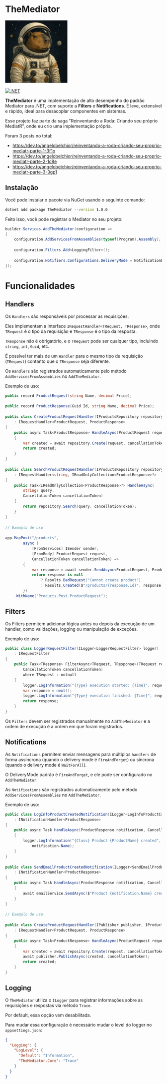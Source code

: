# TheMediator

<img src="./TheMediator.Core/icon.png" alt="drawing" style="width:200px;"/>

[![.NET](https://github.com/angelobelchior/TheMediator/actions/workflows/dotnet-cicd-publish.yml/badge.svg)](https://github.com/angelobelchior/TheMediator/actions/workflows/dotnet-cicd-publish.yml)

**TheMediator** é uma implementação de alto desempenho do padrão Mediator para .NET, com suporte a **Filters** e **Notifications**. 
É leve, extensível e rápido, ideal para desacoplar componentes em sistemas.

Esse projeto faz parte da saga "Reinventando a Roda: Criando seu próprio MediatR", onde eu crio uma implementação própria.

Foram 3 posts no total:

- https://dev.to/angelobelchior/reinventando-a-roda-criando-seu-proprio-mediatr-parte-1-3f1o
- https://dev.to/angelobelchior/reinventando-a-roda-criando-seu-proprio-mediatr-parte-2-1c8e
- https://dev.to/angelobelchior/reinventando-a-roda-criando-seu-proprio-mediatr-parte-3-3gp1

## Instalação

Você pode instalar o pacote via NuGet usando o seguinte comando:

```bash
dotnet add package TheMediator --version 1.0.0
```

Feito isso, você pode registrar o Mediator no seu projeto:

```csharp
builder.Services.AddTheMediator(configuration =>
{
    configuration.AddServicesFromAssemblies(typeof(Program).Assembly);
    
    configuration.Filters.Add<LoggingFilter>();
    
    configuration.Notifiers.Configurations.DeliveryMode = NotificationDeliveryMode.FireAndForget;
}); 
```

# Funcionalidades

## Handlers
Os `Handlers` são responsáveis por processar as requisições. 

Eles implementam a interface `IRequestHandler<TRequest, TResponse>`, onde `TRequest` é o tipo da requisição e `TResponse` é o tipo da resposta.

`TResponse` não é obrigatório, e o `TRequest` pode ser qualquer tipo, incluindo `string`, `int`, `Guid`, etc.

É possível ter mais de um `Handler` para o mesmo tipo de requisição (`TRequest`) contanto que o `TResponse` seja diferente.

Os `Handlers` são registrados automaticamente pelo método `AddServicesFromAssemblies` no `AddTheMediator`.

Exemplo de uso:

```csharp
public record ProductRequest(string Name, decimal Price);

public record ProductResponse(Guid Id, string Name, decimal Price);

public class CreateProductRequestHandler(IProductsRepository repository)
    : IRequestHandler<ProductRequest, ProductResponse>
{
    public async Task<ProductResponse> HandleAsync(ProductRequest request, CancellationToken cancellationToken)
    {
        var created = await repository.Create(request, cancellationToken);
        return created;
    }
}

public class SearchProductRequestHandler(IProductsRepository repository)
    : IRequestHandler<string, IReadOnlyCollection<ProductResponse>?>
{
    public Task<IReadOnlyCollection<ProductResponse>?> HandleAsync(
        string? query,
        CancellationToken cancellationToken)
    {
        return repository.Search(query, cancellationToken);
    }
}

// Exemplo de uso

app.MapPost("/products",
        async (
            [FromServices] ISender sender,
            [FromBody] ProductRequest request,
            CancellationToken cancellationToken) =>
        {
            var response = await sender.SendAsync<ProductRequest, ProductResponse?>(request, cancellationToken);
            return response is null
                ? Results.BadRequest("Cannot create product")
                : Results.Created($"/products/{response.Id}", response);
        })
    .WithName("Products.Post.ProductRequest");
```

## Filters

Os Filters permitem adicionar lógica antes ou depois da execução de um handler, como validações, logging ou manipulação de exceções.

Exemplo de uso:


```csharp
public class LoggerRequestFilter(ILogger<LoggerRequestFilter> logger)
    : IRequestFilter
{
    public Task<TResponse> FilterAsync<TRequest, TResponse>(TRequest request, Func<Task<TResponse>> next,
        CancellationToken cancellationToken)
        where TRequest : notnull
    {
        logger.LogInformation("{Type} execution started: {Time}", request.GetType().Name, DateTime.Now);
        var response = next();
        logger.LogInformation("{Type} execution finished: {Time}", request.GetType().Name, DateTime.Now);
        return response;
    }
}
```
Os `Filters` devem ser registrados manualmente no `AddTheMediator` e a ordem de execução é a ordem em que foram registrados.


## Notifications

As `Notifications` permitem enviar mensagens para múltiplos `handlers` de forma assíncrona (quando o delivery mode é `FireAndForget`) ou síncrona (quando o delivery mode é `WaitForAll`).

O DeliveryMode padrão é `FireAndForget`, e ele pode ser configurado no `AddTheMediator`.

As `Notifications` são registrados automaticamente pelo método `AddServicesFromAssemblies` no `AddTheMediator`.

Exemplo de uso:

```csharp
public class LogInfoProductCreatedNotification(ILogger<LogInfoProductCreatedNotification> logger)
    : INotificationHandler<ProductResponse>
{
    public async Task HandleAsync(ProductResponse notification, CancellationToken cancellationToken)
    {
        logger.LogInformation("{Class} Product {ProductName} created", nameof(CreateProductNotification),
            notification.Name);
    }
}

public class SendEmailProductCreatedNotification(ILogger<SendEmailProductCreatedNotification> logger, IEmailService emailService)
    : INotificationHandler<ProductResponse>
{
    public async Task HandleAsync(ProductResponse notification, CancellationToken cancellationToken)
    {
        await emailService.SendAsync($"Product {notification.Name} created...", notification.Dump(), cancellationToken);
    }
}

// Exemplo de uso

public class CreateProductRequestHandler(IPublisher publisher, IProductsRepository repository)
    : IRequestHandler<ProductRequest, ProductResponse>
{
    public async Task<ProductResponse> HandleAsync(ProductRequest request, CancellationToken cancellationToken)
    {
        var created = await repository.Create(request, cancellationToken);
        await publisher.PublishAsync(created, cancellationToken);
        return created;
    }
}
```

## Logging

O `TheMediator` utiliza o `ILogger` para registrar informações sobre as requisições e respostas via método `Trace`.

Por default, essa opção vem desabilitada.

Para mudar essa configuração é necessário mudar o level do logger no `appsettings.json`:

```json
{
  "Logging": {
    "LogLevel": {
      "Default": "Information",
      "TheMediator.Core": "Trace"
    }
  }
}
```
